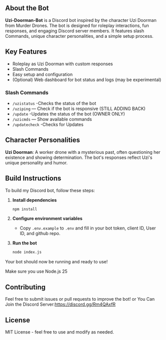 ## About the Bot

**Uzi-Doorman-Bot** is a Discord bot inspired by the character Uzi Doorman from Murder Drones. The bot is designed for roleplay interactions, fun responses, and engaging Discord server members. It features slash Commands, unique character personalities, and a simple setup process.

## Key Features
- Roleplay as Uzi Doorman with custom responses
- Slash Commands 
- Easy setup and configuration
- (Optional) Web dashboard for bot status and logs  (may be experimental)


### Slash Commands

- `/uzistatus` -Checks the status of the bot
- `/uziping` — Check if the bot is responsive (STILL ADDING BACK)
- `/update` -Updates the status of the bot (OWNER ONLY)
- `/uzicmds` — Show available commands
- `/updatecheck` -Checks for Updates

## Character Personalities

**Uzi Doorman**: A worker drone with a mysterious past, often questioning her existence and showing determination. The bot's responses reflect Uzi's unique personality and humor.

## Build Instructions
To build my Discord bot, follow these steps:

1. **Install dependencies**
   ```bash
   npm install
   ```

2. **Configure environment variables**
   - Copy `.env.example` to `.env` and fill in your bot token, client ID, User ID, and github repo.


3. **Run the bot**
   ```bash
   node index.js
   ```

Your bot should now be running and ready to use!

Make sure you use Node.js 25

## Contributing
Feel free to submit issues or pull requests to improve the bot! or You Can Join the Discord Server:https://discord.gg/Rm4QAxfR

## License
MIT License - feel free to use and modify as needed.
